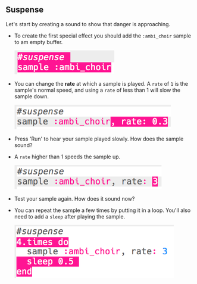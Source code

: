 ## Suspense

Let's start by creating a sound to show that danger is approaching.

+ To create the first special effect you should add the `:ambi_choir` sample to am empty buffer.
    
    ![captura de ecrã](images/effects-suspense-sample.png)

+ You can change the **rate** at which a sample is played. A `rate` of `1` is the sample's normal speed, and using a `rate` of less than 1 will slow the sample down.
    
    ![screenshot](images/effects-suspense-rate-low.png)

+ Press 'Run' to hear your sample played slowly. How does the sample sound?

+ A `rate` higher than 1 speeds the sample up.
    
    ![captura de ecrã](images/effects-suspense-rate-high.png)

+ Test your sample again. How does it sound now?

+ You can repeat the sample a few times by putting it in a loop. You'll also need to add a `sleep` after playing the sample.
    
    ![captura de ecrã](images/effects-suspense-repeat.png)